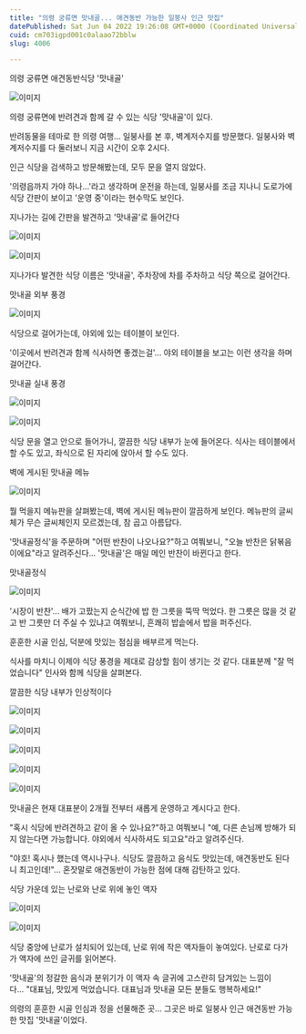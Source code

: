 ```yaml
---
title: "의령 궁류면 맛내골... 애견동반 가능한 일붕사 인근 맛집"
datePublished: Sat Jun 04 2022 19:26:08 GMT+0000 (Coordinated Universal Time)
cuid: cm703igpd001c0alaao72bblw
slug: 4006

---
```



의령 궁류면 애견동반식당 '맛내골'

![이미지](https://cdn.hashnode.com/res/hashnode/image/upload/v1739254956383/b889ae3d-666e-4da1-9f95-df56a62bf6ff.jpeg)

의령 궁류면에 반려견과 함께 갈 수 있는 식당 '맛내골'이 있다.

반려동물을 테마로 한 의령 여행... 일붕사를 본 후, 벽계저수지를 방문했다. 일붕사와 벽계저수지를 다 둘러보니 지금 시간이 오후 2시다.

인근 식당을 검색하고 방문해봤는데, 모두 문을 열지 않았다.

'의령읍까지 가야 하나...'라고 생각하며 운전을 하는데, 일붕사를 조금 지나니 도로가에 식당 간판이 보이고 '운영 중'이라는 현수막도 보인다.

지나가는 길에 간판을 발견하고 '맛내골'로 들어간다

![이미지](https://cdn.hashnode.com/res/hashnode/image/upload/v1739254958246/918e50b0-db0a-4001-840e-babd02858624.jpeg)

![이미지](https://cdn.hashnode.com/res/hashnode/image/upload/v1739254960556/10fbec97-c47e-4707-bd6c-a39b14ca5c6b.jpeg)

지나가다 발견한 식당 이름은 '맛내골', 주차장에 차를 주차하고 식당 쪽으로 걸어간다.

맛내골 외부 풍경

![이미지](https://cdn.hashnode.com/res/hashnode/image/upload/v1739254963013/585054c9-77d0-4147-a3d7-9261e66715fe.jpeg)

식당으로 걸어가는데, 야외에 있는 테이블이 보인다.

'이곳에서 반려견과 함께 식사하면 좋겠는걸'... 야외 테이블을 보고는 이런 생각을 하며 걸어간다.

맛내골 실내 풍경

![이미지](https://cdn.hashnode.com/res/hashnode/image/upload/v1739254965218/c89be625-c50a-4fc9-bc50-27f372129dee.jpeg)

![이미지](https://cdn.hashnode.com/res/hashnode/image/upload/v1739254967089/2527e2c4-92ea-4158-864b-41be1953ad7b.jpeg)

식당 문을 열고 안으로 들어가니, 깔끔한 식당 내부가 눈에 들어온다. 식사는 테이블에서 할 수도 있고, 좌식으로 된 자리에 앉아서 할 수도 있다.

벽에 게시된 맛내골 메뉴

![이미지](https://cdn.hashnode.com/res/hashnode/image/upload/v1739254968909/5d2dee1a-908a-4267-9ad5-09946d6b2114.jpeg)

뭘 먹을지 메뉴판을 살펴봤는데, 벽에 게시된 메뉴판이 깔끔하게 보인다. 메뉴판의 글씨체가 무슨 글씨체인지 모르겠는데, 참 곱고 아름답다.

'맛내골정식'을 주문하며 "어떤 반찬이 나오나요?"하고 여쭤보니, "오늘 반찬은 닭볶음이에요"라고 알려주신다... '맛내골'은 매일 메인 반찬이 바뀐다고 한다.

맛내골정식

![이미지](https://cdn.hashnode.com/res/hashnode/image/upload/v1739254970535/32eeab91-d41c-4ad4-9451-b570e775955f.jpeg)

'시장이 반찬'... 배가 고팠는지 순식간에 밥 한 그릇을 뚝딱 먹었다. 한 그릇은 많을 것 같고 반 그릇만 더 주실 수 있냐고 여쭤보니, 흔쾌히 밥솥에서 밥을 퍼주신다.

훈훈한 시골 인심, 덕분에 맛있는 점심을 배부르게 먹는다.

식사를 마치니 이제야 식당 풍경을 제대로 감상할 힘이 생기는 것 같다. 대표분께 "잘 먹었습니다" 인사와 함께 식당을 살펴본다.

깔끔한 식당 내부가 인상적이다

![이미지](https://cdn.hashnode.com/res/hashnode/image/upload/v1739254972534/0b3f978e-9e7e-4452-92f9-862a39f7aafd.jpeg)

![이미지](https://cdn.hashnode.com/res/hashnode/image/upload/v1739254974535/bccde402-925e-4d06-b780-792e3c67b9f5.jpeg)

![이미지](https://cdn.hashnode.com/res/hashnode/image/upload/v1739254977047/993bb3a1-42c6-43d0-8fce-b618109bf6ef.jpeg)

![이미지](https://cdn.hashnode.com/res/hashnode/image/upload/v1739254979156/1eed15d5-0a94-40a2-9c31-a1c7f1a9a731.jpeg)

![이미지](https://cdn.hashnode.com/res/hashnode/image/upload/v1739254981294/26b2061c-5485-4a9d-b162-055f8b41523a.jpeg)

맛내골은 현재 대표분이 2개월 전부터 새롭게 운영하고 계시다고 한다.

"혹시 식당에 반려견하고 같이 올 수 있나요?"하고 여쭤보니 "예, 다른 손님께 방해가 되지 않는다면 가능합니다. 야외에서 식사하셔도 되고요"라고 알려주신다.

"야호! 혹시나 했는데 역시나구나. 식당도 깔끔하고 음식도 맛있는데, 애견동반도 된다니 최고인데!"... 혼잣말로 애견동반이 가능한 점에 대해 감탄하고 있다.

식당 가운데 있는 난로와 난로 위에 놓인 액자

![이미지](https://cdn.hashnode.com/res/hashnode/image/upload/v1739254983197/c4bca0cd-ec6e-4457-8c0f-21210c70c400.jpeg)

![이미지](https://cdn.hashnode.com/res/hashnode/image/upload/v1739254985395/95cfe914-631c-4cc3-b9bf-0a3b1c0d7bc6.jpeg)

식당 중앙에 난로가 설치되어 있는데, 난로 위에 작은 액자들이 놓여있다. 난로로 다가가 액자에 쓰인 글귀를 읽어본다.

'맛내골'의 정갈한 음식과 분위기가 이 액자 속 글귀에 고스란히 담겨있는 느낌이다... "대표님, 맛있게 먹었습니다. 대표님과 맛내골 모든 분들도 행복하세요!"

의령의 훈훈한 시골 인심과 정을 선물해준 곳... 그곳은 바로 일붕사 인근 애견동반 가능한 맛집 '맛내골'이었다.